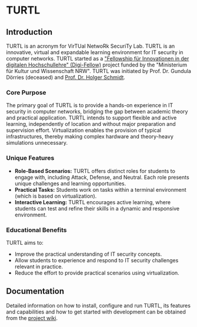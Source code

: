 # TURTL
## Introduction
TURTL is an acronym for VirTUal NetwoRk SecuriTy Lab. TURTL is an innovative, virtual and expandable learning environment for IT security in computer networks. TURTL started as a ["Fellowship für Innovationen in der digitalen 
Hochschullehre" (Digi-Fellow)](https://www.dh.nrw/kooperationen/Digi-Fellows-2) project funded by the "Ministerium für Kultur und Wissenschaft NRW". TURTL was initiated by Prof. Dr. Gundula Dörries (deceased) and [Prof. Dr. Holger Schmidt](https://www.fh-dortmund.de/personen/Holger-Schmidt1/index.php).

### Core Purpose
The primary goal of TURTL is to provide a hands-on experience in IT security in computer networks, bridging the gap between academic theory and practical application. TURTL intends to support flexible and active learning, independently of location and without major preparation and supervision effort. Virtualization enables the provision of typical infrastructures, thereby making complex hardware and theory-heavy simulations unnecessary. 

### Unique Features
- **Role-Based Scenarios:** TURTL offers distinct roles for students to engage with, including Attack, Defense, and Neutral. Each role presents unique challenges and learning opportunities.
- **Practical Tasks:** Students work on tasks within a terminal environment (which is based on virtualization).
- **Interactive Learning:** TURTL encourages active learning, where students can test and refine their skills in a dynamic and responsive environment.

### Educational Benefits
TURTL aims to:
- Improve the practical understanding of IT security concepts.
- Allow students to experience and respond to IT security challenges relevant in practice.
- Reduce the effort to provide practical scenarios using virtualization.

## Documentation
Detailed information on how to install, configure and run TURTL, its features and capabilities and how to get started with development can be obtained from the [project wiki](../../wiki).

